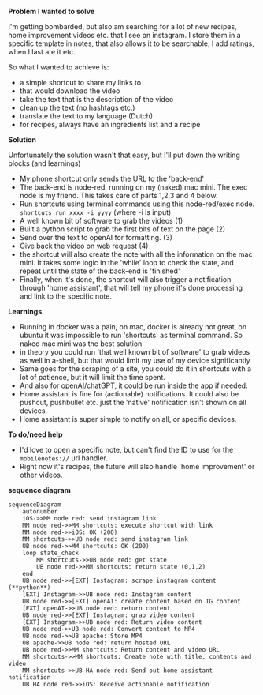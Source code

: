 **Problem I wanted to solve**

I'm getting bombarded, but also am searching for a lot of new recipes, home improvement videos etc. that I see on instagram. I store them in a specific template in notes, that also allows it to be searchable, I add ratings, when I last ate it etc.

So what I wanted to achieve is:

* a simple shortcut to share my links to
* that would download the video
* take the text that is the description of the video
* clean up the text (no hashtags etc.)
* translate the text to my language (Dutch)
* for recipes, always have an ingredients list and a recipe

**Solution**

Unfortunately the solution wasn't that easy, but I'll put down the writing blocks (and learnings)

* My phone shortcut only sends the URL to the 'back-end'
* The back-end is node-red, running on my (naked) mac mini. The exec node is my friend. This takes care of parts 1,2,3 and 4 below.
* Run shortcuts using terminal commands using this node-red/exec node. `shortcuts run xxxx -i yyyy` (where -i is input)
* A well known bit of software to grab the videos (1)
* Built a python script to grab the first bits of text on the page (2)
* Send over the text to openAI for formatting. (3)
* Give back the video on web request (4)
* the shortcut will also create the note with all the information on the mac mini. It takes some logic in the 'while' loop to check the state, and repeat until the state of the back-end is 'finished'
* Finally, when it's done, the shortcut will also trigger a notification through 'home assistant', that will tell my phone it's done processing and link to the specific note.

**Learnings**

* Running in docker was a pain, on mac, docker is already not great, on ubuntu it was impossible to run 'shortcuts' as terminal command. So naked mac mini was the best solution
* in theory you could run 'that well known bit of software' to grab videos as well in a-shell, but that would limit my use of my device significantly
* Same goes for the scraping of a site, you could do it in shortcuts with a lot of patience, but it will limit the time spent.
* And also for openAI/chatGPT, it could be run inside the app if needed.
* Home assistant is fine for (actionable) notifications. It could also be pushcut, pushbullet etc. just the 'native' notification isn't shown on all devices.
* Home assistant is super simple to notify on all, or specific devices.

**To do/need help**
* I'd love to open a specific note, but can't find the ID to use for the `mobilenotes://` url handler.
* Right now it's recipes, the future will also handle 'home improvement' or other videos. 

**sequence diagram**

```mermaid
sequenceDiagram
	autonumber
	iOS->>MM node red: send instagram link
	MM node red->>MM shortcuts: execute shortcut with link
	MM node red->>iOS: OK (200)
	MM shortcuts->>UB node red: send instagram link
	UB node red->>MM shortcuts: OK (200)
	loop state_check
		MM shortcuts->>UB node red: get state
		UB node red->>MM shortcuts: return state (0,1,2)
	end
	UB node red->>[EXT] Instagram: scrape instagram content (**python**)
	[EXT] Instagram->>UB node red: Instagram content
	UB node red->>[EXT] openAI: create content based on IG content
	[EXT] openAI->>UB node red: return content
	UB node red->>[EXT] Instagram: grab video content
	[EXT] Instagram->>UB node red: Return video content
	UB node red->>UB node red: Convert content to MP4
	UB node red->>UB apache: Store MP4
	UB apache->>UB node red: return hosted URL
	UB node red->>MM shortcuts: Return content and video URL
	MM shortcuts->>MM shortcuts: Create note with title, contents and video
	MM shortcuts->>UB HA node red: Send out home assistant notification
	UB HA node red->>iOS: Receive actionable notification
```